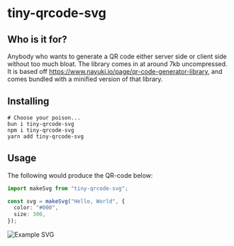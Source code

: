 # tiny-qrcode-svg

## Who is it for?

Anybody who wants to generate a QR code either server side or client side without too much bloat. The library comes in at around 7kb uncompressed. It is based off https://www.nayuki.io/page/qr-code-generator-library, and comes bundled with a minified version of that library.

## Installing

```
# Choose your poison...
bun i tiny-qrcode-svg
npm i tiny-qrcode-svg
yarn add tiny-qrcode-svg
```

## Usage

The following would produce the QR-code below:

```ts
import makeSvg from "tiny-qrcode-svg";

const svg = makeSvg("Hello, World", {
  color: "#000",
  size: 300,
});
```

![Example SVG](https://raw.github.com/withaspoon/tiny-qrcode-svg/main/example.svg)
